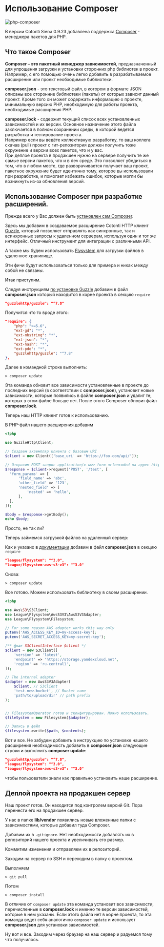 Использование Composer
======================

![php-composer](https://github.com/Cotonti/dev-documentation/assets/1021886/d32e7170-0270-44ac-bf12-668a52222942)

В версии Cotonti Siena 0.9.23 добавлена поддержка [Composer](https://getcomposer.org/) - менеджера пакетов для PHP.

## Что такое Composer

**Composer – это пакетный менеджер зависимостей**, предназначенный для упрощения загрузки и установки сторонних php библиотек в проект. 
Например, с его помощью очень легко добавить в разрабатываемое расширение или проект необходимые библиотеки.

**composer.json** - это текстовый файл, в котором в формате JSON описаны все сторонние библиотеки (пакеты) от которых зависит данный
проект. Кроме того он может содержать информацию о проекте, минимальную версию PHP, необходимую для работы проекта, необходимые 
расширения PHP.

**composer.lock** - содержит текущий список всех установленных зависимостей и их версии. Основное назначение этого файла
заключается в полном сохранении среды, в которой ведется разработка и тестирование проекта.  
Например если вы ведёте коллективную разработку, то ваш коллега скачав (pull) проект с гит-репозитория должен получить 
тоже окружение и версии всех пакетов, что и у вас.  
При деплое проекта в продакшен нужно на сервере получить те же самые версии пакетов, что и в dev среде. 
Это позволяет убедиться в том, что в любом месте, где разворачивается получает ваш проект, пакетное окружение будет 
идентично тому, которое вы использовали при разработке, и помогает избежать ошибок, которые могли бы возникнуть из-за
обновления версий.

## Использование Composer при разработке расширений.

Прежде всего у Вас должен быть [установлен сам Composer](https://getcomposer.org/doc/00-intro.md#installation-linux-unix-macos).

Здесь мы добавим в создаваемое расширение Cotonti HTTP клиент [Guzzle](https://docs.guzzlephp.org), который позволяет отправлять как синхронные,
так и асинхронные запросы к удаленном серверам, используя один и тот же интерфейс. Отличный инструмент для интеграции с различными API.

А также мы будем использовать [Flysystem](https://flysystem.thephpleague.com) для загрузки файлов в удаленное хранилище.

Эти фичи будут использоваться только для примера и никак между собой не связаны.

Итак приступим.

Следуя инструкциям [по установке Guzzle](https://docs.guzzlephp.org/en/stable/overview.html#installation) добавим в файл **composer.json**
который находится в корне проекта в секцию `require`

```json
"guzzlehttp/guzzle": "^7.8"
```

Получится что то вроде этого:

```json
"require": {
    "php": ">=5.6",
    "ext-gd": "*",
    "ext-mbstring": "*",
    "ext-json": "*",
    "ext-hash": "*",
    "ext-pdo": "*",
    "guzzlehttp/guzzle": "^7.8"
},
```

Далее в командной строке выполнить:
```shell
> composer update
```
Эта команда обновит все зависимости установленные в проекте до последних версий (в соответствии с **composer.json**), 
установит новые зависимости, которые появились в файле **composer.json** и удалит те, которых в этом файле больше нет.
После этого Composer обновит файл **composer.lock**.

Теперь наш HTTP клиент готов к использованию.

В PHP-файл нашего расширения добавим

```php
<?php

use GuzzleHttp\Client;

// Создаем экземпляр клиента с базовым URI
$client = new Client(['base_uri' => 'https://foo.com/api/']);

// Отправим POST-запрос application/x-www-form-urlencoded на адрес https://foo.com/api/test
$response = $client->request('POST', '/test', [
  'form_params' => [
      'field_name' => 'abc',
      'other_field' => '123',
      'nested_field' => [
          'nested' => 'hello',
      ],
  ],
]);

$body = $response->getBody();
echo $body;
```

Просто, не так ли?


Теперь займемся загрузкой файлов на удаленный сервер:

Как и указано в [документации](https://flysystem.thephpleague.com/docs/getting-started/)  добавим в файл **composer.json**
в секцию `require`

```json
"league/flysystem": "^3.0",
"league/flysystem-aws-s3-v3": "^3.0"
```

Снова:
```shell
> composer update
```

Все готово. Можем использовать библиотеку в своем расширении.

```php
<?php

use Aws\S3\S3Client;
use League\Flysystem\AwsS3V3\AwsS3V3Adapter;
use League\Flysystem\Filesystem;

// For some reason AWS adapter works this way only
putenv('AWS_ACCESS_KEY_ID=my-access-key');
putenv('AWS_SECRET_ACCESS_KEY=my-secret-key');

/** @var S3ClientInterface $client */
$client = new S3Client([
    'version' => 'latest',
    'endpoint' => 'https://storage.yandexcloud.net',
    'region' => 'ru-central1',
]);

// The internal adapter
$adapter = new AwsS3V3Adapter(
    $client, // S3Client
    'test-new-bucket', // Bucket name
    'path/to/upload/dir' // path prefix
);


// FilesystemOperator готов и сконфигурирован. Можно использовать.
$fileSystem = new Filesystem($adapter);

// Запись в файл
$filesystem->write($path, $contents);
```

Вот и все. Не забудем добавить в инструкцию по установке нашего расширения необходимость добавить в **composer.json** 
следующие строки и выполнить **composer update**:

```json
"guzzlehttp/guzzle": "^7.8",
"league/flysystem": "^3.0",
"league/flysystem-aws-s3-v3": "^3.0"
```
чтобы пользователи знали как правильно установить наше расширение.


## Деплой проекта на продакшен сервер

Наш проект готов. Он находится под контролем версий Git. Пора перенести его на продакшен сервер.

У нас в папке **lib/vendor** появились новые вложенные папки с зависимостями, которые добавил туда Composer.

Добавим их в `.gitignore`. Нет необходимости добавлять их в репозиторий нашего проекта и увеличивать его
размер.

Коммитим изменения и отправляем их в репозиторий.

Заходим на сервер по SSH и переходим в папку с проектом.

Выполняем
```shell
> git pull
```

Потом 
```shell
> composer install
```
В отличие от `composer update` эта команда установит все зависимости, перечисленные в **composer.lock**
и именно те версии зависимостей, которые в нем указаны. Если этого файла нет в корне проекта, то эта
команда ведет себя аналогично `composer update` и использует **composer.json** для установки зависимостей.

Ну вот и все. Заходим через браузер на наш сервер и радуемся тому что получилось.
